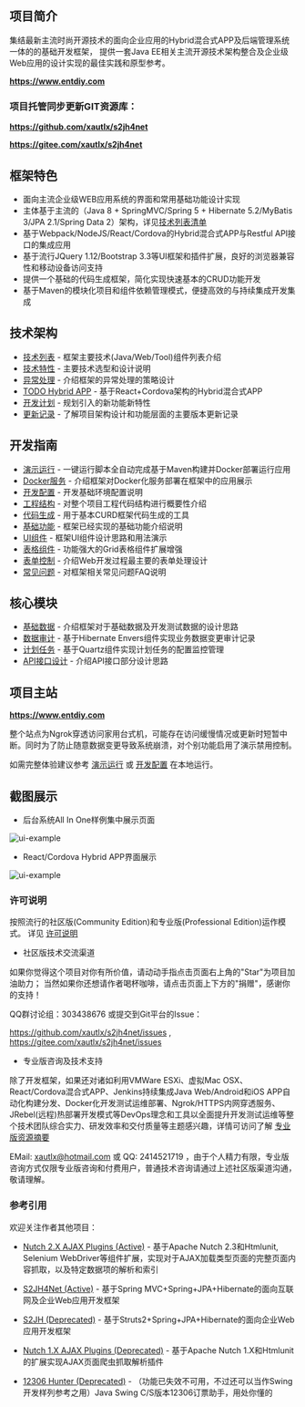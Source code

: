 ## 项目简介

集结最新主流时尚开源技术的面向企业应用的Hybrid混合式APP及后端管理系统一体的的基础开发框架，
提供一套Java EE相关主流开源技术架构整合及企业级Web应用的设计实现的最佳实践和原型参考。

**https://www.entdiy.com**

### 项目托管同步更新GIT资源库：

**https://github.com/xautlx/s2jh4net**

**https://gitee.com/xautlx/s2jh4net**

## 框架特色

* 面向主流企业级WEB应用系统的界面和常用基础功能设计实现
* 主体基于主流的（Java 8 + SpringMVC/Spring 5 + Hibernate 5.2/MyBatis 3/JPA 2.1/Spring Data 2）架构，详见[技术列表清单](entdiy-devops/entdiy-dev-guide/src/main/resources/META-INF/resources/dev/docs/markdown/100.技术列表.md)
* 基于Webpack/NodeJS/React/Cordova的Hybrid混合式APP与Restful API接口的集成应用
* 基于流行JQuery 1.12/Bootstrap 3.3等UI框架和插件扩展，良好的浏览器兼容性和移动设备访问支持
* 提供一个基础的代码生成框架，简化实现快速基本的CRUD功能开发
* 基于Maven的模块化项目和组件依赖管理模式，便捷高效的与持续集成开发集成

## 技术架构

* [技术列表](entdiy-devops/entdiy-dev-guide/src/main/resources/META-INF/resources/dev/docs/markdown/100.技术列表.md) - 框架主要技术(Java/Web/Tool)组件列表介绍
* [技术特性](entdiy-devops/entdiy-dev-guide/src/main/resources/META-INF/resources/dev/docs/markdown/110.技术特性.md) - 主要技术选型和设计说明
* [异常处理](entdiy-devops/entdiy-dev-guide/src/main/resources/META-INF/resources/dev/docs/markdown/120.异常处理.md) - 介绍框架的异常处理的策略设计
* [TODO Hybrid APP](entdiy-devops/entdiy-dev-guide/src/main/resources/META-INF/resources/dev/docs/markdown/TODO.md) - 基于React+Cordova架构的Hybrid混合式APP
* [开发计划](entdiy-devops/entdiy-dev-guide/src/main/resources/META-INF/resources/dev/docs/markdown/140.开发计划.md) - 规划引入的新功能新特性
* [更新记录](CHANGELOG.md) - 了解项目架构设计和功能层面的主要版本更新记录

## 开发指南

* [演示运行](entdiy-devops/entdiy-dev-guide/src/main/resources/META-INF/resources/dev/docs/markdown/210.演示运行.md) - 一键运行脚本全自动完成基于Maven构建并Docker部署运行应用
* [Docker服务](entdiy-devops/entdiy-dev-guide/src/main/resources/META-INF/resources/dev/docs/markdown/220.Docker服务.md) - 介绍框架对Docker化服务部署在框架中的应用展示
* [开发配置](entdiy-devops/entdiy-dev-guide/src/main/resources/META-INF/resources/dev/docs/markdown/230.开发配置.md) - 开发基础环境配置说明
* [工程结构](entdiy-devops/entdiy-dev-guide/src/main/resources/META-INF/resources/dev/docs/markdown/240.工程结构.md) - 对整个项目工程代码结构进行概要性介绍
* [代码生成](entdiy-devops/entdiy-dev-guide/src/main/resources/META-INF/resources/dev/docs/markdown/250.代码生成.md) - 用于基本CURD框架代码生成的工具
* [基础功能](entdiy-devops/entdiy-dev-guide/src/main/resources/META-INF/resources/dev/docs/markdown/260.基础功能.md) - 框架已经实现的基础功能介绍说明
* [UI组件](entdiy-devops/entdiy-dev-guide/src/main/resources/META-INF/resources/dev/docs/markdown/270.UI组件.md)    - 框架UI组件设计思路和用法演示
* [表格组件](entdiy-devops/entdiy-dev-guide/src/main/resources/META-INF/resources/dev/docs/markdown/280.表格组件.md) - 功能强大的Grid表格组件扩展增强
* [表单控制](entdiy-devops/entdiy-dev-guide/src/main/resources/META-INF/resources/dev/docs/markdown/290.表单控制.md) - 介绍Web开发过程最主要的表单处理设计
* [常见问题](entdiy-devops/entdiy-dev-guide/src/main/resources/META-INF/resources/dev/docs/markdown/295.常见问题.md) - 对框架相关常见问题FAQ说明

## 核心模块

* [基础数据](entdiy-devops/entdiy-dev-guide/src/main/resources/META-INF/resources/dev/docs/markdown/310.基础数据.md) - 介绍框架对于基础数据及开发测试数据的设计思路
* [数据审计](entdiy-devops/entdiy-dev-guide/src/main/resources/META-INF/resources/dev/docs/markdown/320.数据审计.md) - 基于Hibernate Envers组件实现业务数据变更审计记录
* [计划任务](entdiy-devops/entdiy-dev-guide/src/main/resources/META-INF/resources/dev/docs/markdown/330.计划任务.md) - 基于Quartz组件实现计划任务的配置监控管理
* [API接口设计](entdiy-devops/entdiy-dev-guide/src/main/resources/META-INF/resources/dev/docs/markdown/340.API接口设计.md) - 介绍API接口部分设计思路

## 项目主站

**https://www.entdiy.com**

整个站点为Ngrok穿透访问家用台式机，可能存在访问缓慢情况或更新时短暂中断。同时为了防止随意数据变更导致系统崩溃，对个别功能启用了演示禁用控制。

如需完整体验建议参考 [演示运行](entdiy-devops/entdiy-dev-guide/src/main/resources/META-INF/resources/dev/docs/markdown/210.演示运行.md) 或 
[开发配置](entdiy-devops/entdiy-dev-guide/src/main/resources/META-INF/resources/dev/docs/markdown/230.开发配置.md) 在本地运行。

## 截图展示

* 后台系统All In One样例集中展示页面

![ui-example](entdiy-devops/entdiy-dev-guide/src/main/resources/META-INF/resources/dev/docs/markdown/images/ui-example.jpg)

* React/Cordova Hybrid APP界面展示

![ui-example](entdiy-devops/entdiy-dev-guide/src/main/resources/META-INF/resources/dev/docs/markdown/images/app-example.png)

### 许可说明

按照流行的社区版(Community Edition)和专业版(Professional Edition)运作模式。
详见 [许可说明](entdiy-devops/entdiy-dev-guide/src/main/resources/META-INF/resources/dev/docs/markdown/LICENSE.md)

* 社区版技术交流渠道

如果你觉得这个项目对你有所价值，请动动手指点击页面右上角的"Star"为项目加油助力；
当然如果你还想请作者喝杯咖啡，请点击页面上下方的"捐赠"，感谢你的支持！

QQ群讨论组：303438676 或提交到Git平台的Issue：

https://github.com/xautlx/s2jh4net/issues , https://gitee.com/xautlx/s2jh4net/issues

* 专业版咨询及技术支持

除了开发框架，如果还对诸如利用VMWare ESXi、虚拟Mac OSX、React/Cordova混合式APP、Jenkins持续集成Java Web/Android和iOS APP自动化构建分发、Docker化开发测试运维部署、Ngrok/HTTPS内网穿透服务、
JRebel(远程)热部署开发模式等DevOps理念和工具以全面提升开发测试运维等整个技术团队综合实力、研发效率和交付质量等主题感兴趣，详情可访问了解 [专业版资源摘要](entdiy-devops/entdiy-dev-guide/src/main/resources/META-INF/resources/dev/docs/markdown/LICENSE.md#Professional_Edition_Introduction)

EMail: xautlx@hotmail.com 或 QQ: 2414521719 ，由于个人精力有限，专业版咨询方式仅限专业版咨询和付费用户，普通技术咨询请通过上述社区版渠道沟通，敬请理解。

### 参考引用

欢迎关注作者其他项目：

* [Nutch 2.X AJAX Plugins (Active)](https://github.com/xautlx/nutch-ajax) -  基于Apache Nutch 2.3和Htmlunit, Selenium WebDriver等组件扩展，实现对于AJAX加载类型页面的完整页面内容抓取，以及特定数据项的解析和索引

* [S2JH4Net (Active)](https://github.com/xautlx/s2jh4net) -  基于Spring MVC+Spring+JPA+Hibernate的面向互联网及企业Web应用开发框架

* [S2JH (Deprecated)](https://github.com/xautlx/s2jh) -  基于Struts2+Spring+JPA+Hibernate的面向企业Web应用开发框架
 
* [Nutch 1.X AJAX Plugins (Deprecated)](https://github.com/xautlx/nutch-htmlunit) -  基于Apache Nutch 1.X和Htmlunit的扩展实现AJAX页面爬虫抓取解析插件
 
* [12306 Hunter (Deprecated)](https://github.com/xautlx/12306-hunter) - （功能已失效不可用，不过还可以当作Swing开发样列参考之用）Java Swing C/S版本12306订票助手，用处你懂的


